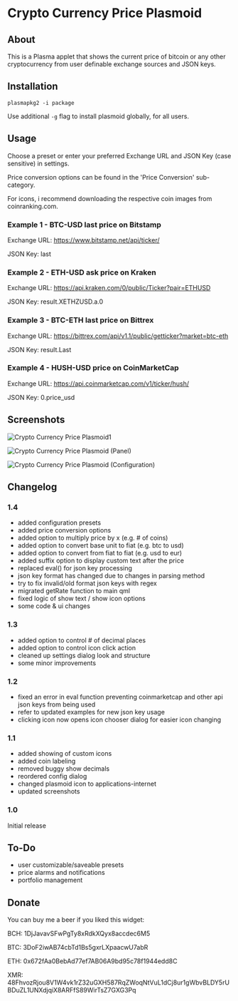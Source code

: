 # Crypto Currency Price Plasmoid

## About
This is a Plasma applet that shows the current price of bitcoin or any other cryptocurrency from user definable exchange sources and JSON keys.

## Installation
```
plasmapkg2 -i package
```

Use additional `-g` flag to install plasmoid globally, for all users.

## Usage
Choose a preset or enter your preferred Exchange URL and JSON Key (case sensitive) in settings.

Price conversion options can be found in the 'Price Conversion' sub-category.

For icons, i recommend downloading the respective coin images from coinranking.com.

### Example 1 - BTC-USD last price on Bitstamp
Exchange URL: https://www.bitstamp.net/api/ticker/

JSON Key: last

### Example 2 - ETH-USD ask price on Kraken
Exchange URL: https://api.kraken.com/0/public/Ticker?pair=ETHUSD

JSON Key: result.XETHZUSD.a.0

### Example 3 - BTC-ETH last price on Bittrex
Exchange URL: https://bittrex.com/api/v1.1/public/getticker?market=btc-eth

JSON Key: result.Last

### Example 4 - HUSH-USD price on CoinMarketCap
Exchange URL: https://api.coinmarketcap.com/v1/ticker/hush/

JSON Key: 0.price_usd

## Screenshots
![Crypto Currency Price Plasmoid1](https://raw.githubusercontent.com/spmdrd/plasma-applet-cryptocurrency-price/master/cryptocurrency-price-plasmoid1.png)

![Crypto Currency Price Plasmoid (Panel)](https://raw.githubusercontent.com/spmdrd/plasma-applet-cryptocurrency-price/master/cryptocurrency-price-panel.png)

![Crypto Currency Price Plasmoid (Configuration)](https://raw.githubusercontent.com/spmdrd/plasma-applet-cryptocurrency-price/master/cryptocurrency-price-config.png)

## Changelog

### 1.4
- added configuration presets
- added price conversion options
- added option to multiply price by x (e.g. # of coins)
- added option to convert base unit to fiat (e.g. btc to usd)
- added option to convert from fiat to fiat (e.g. usd to eur)
- added suffix option to display custom text after the price
- replaced eval() for json key processing
- json key format has changed due to changes in parsing method
- try to fix invalid/old format json keys with regex
- migrated getRate function to main qml
- fixed logic of show text / show icon options
- some code & ui changes

### 1.3
- added option to control # of decimal places
- added option to control icon click action
- cleaned up settings dialog look and structure
- some minor improvements

### 1.2
- fixed an error in eval function preventing coinmarketcap and other api json keys from being used
- refer to updated examples for new json key usage
- clicking icon now opens icon chooser dialog for easier icon changing

### 1.1
- added showing of custom icons
- added coin labeling
- removed buggy show decimals
- reordered config dialog
- changed plasmoid icon to applications-internet
- updated screenshots

### 1.0
Initial release

## To-Do
- user customizable/saveable presets
- price alarms and notifications
- portfolio management

## Donate
You can buy me a beer if you liked this widget:

BCH: 1DjJavavSFwPgTy8xRdkXQyx8accdec6M5

BTC: 3DoF2iwAB74cbTd1Bs5gxrLXpaacwU7abR

ETH: 0x672fAa0BebAd77ef7AB06A9bd95c78f1944edd8C 

XMR: 48FhvozRjou8V1W4vk1rZ32uGXH587RqZWoqNtVuL1dCj8ur1gWbvBLDY5rUBDuZL1UNXdjqiX8ARFfS89WirTsZ7GXG3Pq

